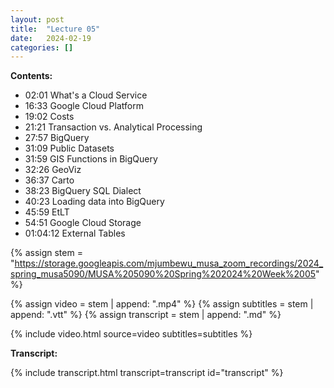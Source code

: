 ```yaml
---
layout: post
title:  "Lecture 05"
date:   2024-02-19
categories: []
---
```


**Contents:**
- 02:01 What's a Cloud Service
- 16:33 Google Cloud Platform
- 19:02 Costs
- 21:21 Transaction vs. Analytical Processing
- 27:57 BigQuery
- 31:09 Public Datasets
- 31:59 GIS Functions in BigQuery 
- 32:26 GeoViz
- 36:37 Carto
- 38:23 BigQuery SQL Dialect
- 40:23 Loading data into BigQuery
- 45:59 EtLT
- 54:51 Google Cloud Storage
- 01:04:12 External Tables 

<!--more-->

{% assign stem = "https://storage.googleapis.com/mjumbewu_musa_zoom_recordings/2024_spring_musa5090/MUSA%205090%20Spring%202024%20Week%2005" %}

{% assign video = stem | append: ".mp4" %}
{% assign subtitles = stem | append: ".vtt" %}
{% assign transcript = stem | append: ".md" %}

{% include video.html source=video subtitles=subtitles %}

**Transcript:**

{% include transcript.html transcript=transcript id="transcript" %}
